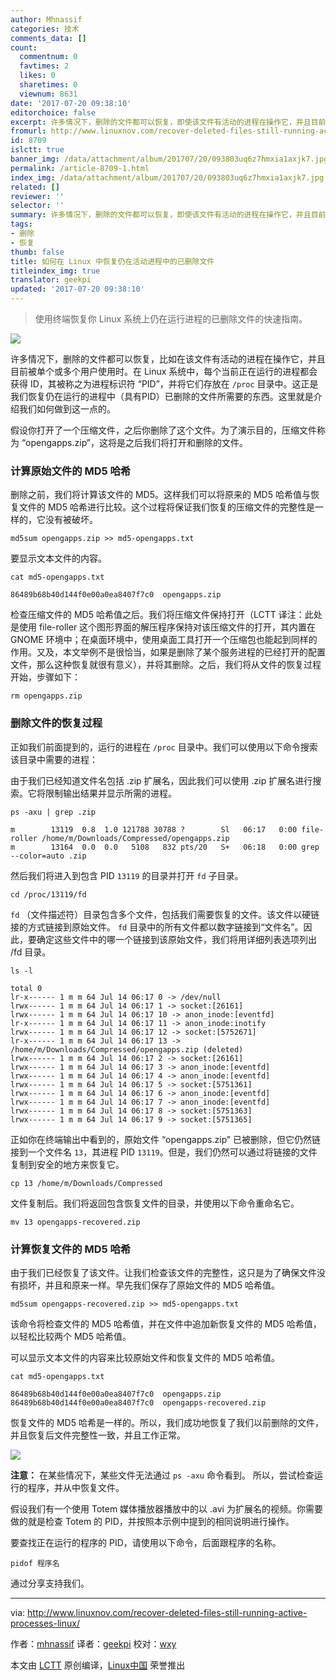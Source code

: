 ```yaml
---
author: Mhnassif
categories: 技术
comments_data: []
count:
  commentnum: 0
  favtimes: 2
  likes: 0
  sharetimes: 0
  viewnum: 8631
date: '2017-07-20 09:38:10'
editorchoice: false
excerpt: 许多情况下，删除的文件都可以恢复，即使该文件有活动的进程在操作它，并且目前被单个或多个用户使用。
fromurl: http://www.linuxnov.com/recover-deleted-files-still-running-active-processes-linux/
id: 8709
islctt: true
banner_img: /data/attachment/album/201707/20/093803uq6z7hmxia1axjk7.jpg
permalink: /article-8709-1.html
index_img: /data/attachment/album/201707/20/093803uq6z7hmxia1axjk7.jpg.thumb.jpg
related: []
reviewer: ''
selector: ''
summary: 许多情况下，删除的文件都可以恢复，即使该文件有活动的进程在操作它，并且目前被单个或多个用户使用。
tags:
- 删除
- 恢复
thumb: false
title: 如何在 Linux 中恢复仍在活动进程中的已删除文件
titleindex_img: true
translator: geekpi
updated: '2017-07-20 09:38:10'
---
```



> 
> 使用终端恢复你 Linux 系统上仍在运行进程的已删除文件的快速指南。
> 
> 
> 


![](/data/attachment/album/201707/20/093803uq6z7hmxia1axjk7.jpg)


许多情况下，删除的文件都可以恢复，比如在该文件有活动的进程在操作它，并且目前被单个或多个用户使用时。在 Linux 系统中，每个当前正在运行的进程都会获得 ID，其被称之为进程标识符 “PID”，并将它们存放在 `/proc` 目录中。这正是我们恢复仍在运行的进程中（具有PID）已删除的文件所需要的东西。这里就是介绍我们如何做到这一点的。


假设你打开了一个压缩文件，之后你删除了这个文件。为了演示目的，压缩文件称为 “opengapps.zip”，这将是之后我们将打开和删除的文件。


### 计算原始文件的 MD5 哈希


删除之前，我们将计算该文件的 MD5。这样我们可以将原来的 MD5 哈希值与恢复文件的 MD5 哈希进行比较。这个过程将保证我们恢复的压缩文件的完整性是一样的，它没有被破坏。



```
md5sum opengapps.zip >> md5-opengapps.txt

```

要显示文本文件的内容。



```
cat md5-opengapps.txt

86489b68b40d144f0e00a0ea8407f7c0  opengapps.zip

```

检查压缩文件的 MD5 哈希值之后。我们将压缩文件保持打开（LCTT 译注：此处是使用 file-roller 这个图形界面的解压程序保持对该压缩文件的打开，其内置在 GNOME 环境中；在桌面环境中，使用桌面工具打开一个压缩包也能起到同样的作用。又及，本文举例不是很恰当，如果是删除了某个服务进程的已经打开的配置文件，那么这种恢复就很有意义），并将其删除。之后，我们将从文件的恢复过程开始，步骤如下：



```
rm opengapps.zip

```

### 删除文件的恢复过程


正如我们前面提到的，运行的进程在 `/proc` 目录中。我们可以使用以下命令搜索该目录中需要的进程：


由于我们已经知道文件名包括 .zip 扩展名，因此我们可以使用 .zip 扩展名进行搜索。它将限制输出结果并显示所需的进程。



```
ps -axu | grep .zip

m        13119  0.8  1.0 121788 30788 ?        Sl   06:17   0:00 file-roller /home/m/Downloads/Compressed/opengapps.zip
m        13164  0.0  0.0   5108   832 pts/20   S+   06:18   0:00 grep --color=auto .zip

```

然后我们将进入到包含 PID `13119` 的目录并打开 `fd` 子目录。



```
cd /proc/13119/fd

```

`fd` （文件描述符）目录包含多个文件，包括我们需要恢复的文件。该文件以硬链接的方式链接到原始文件。 `fd` 目录中的所有文件都以数字链接到“文件名”。因此，要确定这些文件中的哪一个链接到该原始文件，我们将用详细列表选项列出 /fd 目录。



```
ls -l

total 0
lr-x------ 1 m m 64 Jul 14 06:17 0 -> /dev/null
lrwx------ 1 m m 64 Jul 14 06:17 1 -> socket:[26161]
lrwx------ 1 m m 64 Jul 14 06:17 10 -> anon_inode:[eventfd]
lr-x------ 1 m m 64 Jul 14 06:17 11 -> anon_inode:inotify
lrwx------ 1 m m 64 Jul 14 06:17 12 -> socket:[5752671]
lr-x------ 1 m m 64 Jul 14 06:17 13 -> /home/m/Downloads/Compressed/opengapps.zip (deleted)
lrwx------ 1 m m 64 Jul 14 06:17 2 -> socket:[26161]
lrwx------ 1 m m 64 Jul 14 06:17 3 -> anon_inode:[eventfd]
lrwx------ 1 m m 64 Jul 14 06:17 4 -> anon_inode:[eventfd]
lrwx------ 1 m m 64 Jul 14 06:17 5 -> socket:[5751361]
lrwx------ 1 m m 64 Jul 14 06:17 6 -> anon_inode:[eventfd]
lrwx------ 1 m m 64 Jul 14 06:17 7 -> anon_inode:[eventfd]
lrwx------ 1 m m 64 Jul 14 06:17 8 -> socket:[5751363]
lrwx------ 1 m m 64 Jul 14 06:17 9 -> socket:[5751365]

```

正如你在终端输出中看到的，原始文件 “opengapps.zip” 已被删除，但它仍然链接到一个文件名 `13`，其进程 PID `13119`。但是，我们仍然可以通过将链接的文件复制到安全的地方来恢复它。



```
cp 13 /home/m/Downloads/Compressed

```

文件复制后。我们将返回包含恢复文件的目录，并使用以下命令重命名它。



```
mv 13 opengapps-recovered.zip

```

### 计算恢复文件的 MD5 哈希


由于我们已经恢复了该文件。让我们检查该文件的完整性，这只是为了确保文件没有损坏，并且和原来一样。早先我们保存了原始文件的 MD5 哈希值。



```
md5sum opengapps-recovered.zip >> md5-opengapps.txt

```

该命令将检查文件的 MD5 哈希值，并在文件中追加新恢复文件的 MD5 哈希值，以轻松比较两个 MD5 哈希值。


可以显示文本文件的内容来比较原始文件和恢复文件的 MD5 哈希值。



```
cat md5-opengapps.txt

86489b68b40d144f0e00a0ea8407f7c0  opengapps.zip
86489b68b40d144f0e00a0ea8407f7c0  opengapps-recovered.zip

```

恢复文件的 MD5 哈希是一样的。所以，我们成功地恢复了我们以前删除的文件，并且恢复后文件完整性一致，并且工作正常。


[![](/data/attachment/album/201707/20/093812tlrahcyaiisyhgr3.png)](http://www.linuxnov.com/wp-content/uploads/2017/07/Recovering-a-deleted-file-using-terminal-LinuxNov.png)


**注意：** 在某些情况下，某些文件无法通过 `ps -axu` 命令看到。 所以，尝试检查运行的程序，并从中恢复文件。


假设我们有一个使用 Totem 媒体播放器播放中的以 .avi 为扩展名的视频。你需要做的就是检查 Totem 的 PID，并按照本示例中提到的相同说明进行操作。


要查找正在运行的程序的 PID，请使用以下命令，后面跟程序的名称。



```
pidof 程序名

```

通过分享支持我们。




---


via: <http://www.linuxnov.com/recover-deleted-files-still-running-active-processes-linux/>


作者：[mhnassif](http://www.linuxnov.com/author/mhnassif/)  译者：[geekpi](https://github.com/geekpi) 校对：[wxy](https://github.com/wxy)


本文由 [LCTT](https://github.com/LCTT/TranslateProject) 原创编译，[Linux中国](https://linux.cn/) 荣誉推出